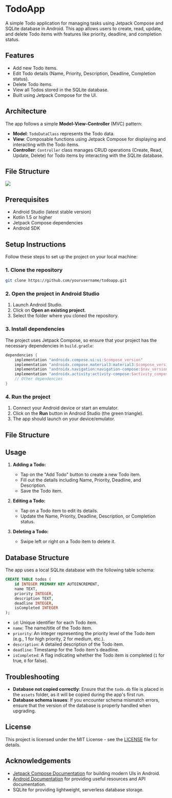 # TodoApp

A simple Todo application for managing tasks using Jetpack Compose and SQLite database in Android. This app allows users to create, read, update, and delete Todo items with features like priority, deadline, and completion status.

## Features

- Add new Todo items.
- Edit Todo details (Name, Priority, Description, Deadline, Completion status).
- Delete Todo items.
- View all Todos stored in the SQLite database.
- Built using Jetpack Compose for the UI.

## Architecture

The app follows a simple **Model-View-Controller** (MVC) pattern:

- **Model**: `TodoDataClass` represents the Todo data.
- **View**: Composable functions using Jetpack Compose for displaying and interacting with the Todo items.
- **Controller**: `Controller` class manages CRUD operations (Create, Read, Update, Delete) for Todo items by interacting with the SQLite database.


## File Structure

<img src="image.png">

## Prerequisites

- Android Studio (latest stable version)
- Kotlin 1.5 or higher
- Jetpack Compose dependencies
- Android SDK

## Setup Instructions

Follow these steps to set up the project on your local machine:

### 1. Clone the repository
```bash
git clone https://github.com/yourusername/todoapp.git
```

### 2. Open the project in Android Studio

1. Launch Android Studio.
2. Click on **Open an existing project**.
3. Select the folder where you cloned the repository.

### 3. Install dependencies

The project uses Jetpack Compose, so ensure that your project has the necessary dependencies in `build.gradle`:

```gradle
dependencies {
    implementation "androidx.compose.ui:ui:$compose_version"
    implementation "androidx.compose.material3:material3:$compose_version"
    implementation "androidx.navigation:navigation-compose:$nav_version"
    implementation "androidx.activity:activity-compose:$activity_compose_version"
    // Other dependencies
}
```

### 4. Run the project

1. Connect your Android device or start an emulator.
2. Click on the **Run** button in Android Studio (the green triangle).
3. The app should launch on your device/emulator.

## File Structure



## Usage

1. **Adding a Todo:**
    - Tap on the "Add Todo" button to create a new Todo item.
    - Fill out the details including Name, Priority, Deadline, and Description.
    - Save the Todo item.

2. **Editing a Todo:**
    - Tap on a Todo item to edit its details.
    - Update the Name, Priority, Deadline, Description, or Completion status.

3. **Deleting a Todo:**
    - Swipe left or right on a Todo item to delete it.

## Database Structure

The app uses a local SQLite database with the following table schema:

```sql
CREATE TABLE todos (
    id INTEGER PRIMARY KEY AUTOINCREMENT,
    name TEXT,
    priority INTEGER,
    description TEXT,
    deadline INTEGER,
    isCompleted INTEGER
);
```

- `id`: Unique identifier for each Todo item.
- `name`: The name/title of the Todo item.
- `priority`: An integer representing the priority level of the Todo item (e.g., 1 for high priority, 2 for medium, etc.).
- `description`: A detailed description of the Todo item.
- `deadline`: Timestamp for the Todo item's deadline.
- `isCompleted`: A flag indicating whether the Todo item is completed (`1` for true, `0` for false).

## Troubleshooting

- **Database not copied correctly**: Ensure that the `todo.db` file is placed in the `assets` folder, as it will be copied during the app's first run.
- **Database schema issues**: If you encounter schema mismatch errors, ensure that the version of the database is properly handled when upgrading.


## License

This project is licensed under the MIT License - see the [LICENSE](LICENSE) file for details.

## Acknowledgements

- [Jetpack Compose Documentation](https://developer.android.com/jetpack/compose) for building modern UIs in Android.
- [Android Documentation](https://developer.android.com/docs) for providing useful resources and API documentation.
- SQLite for providing lightweight, serverless database storage.
